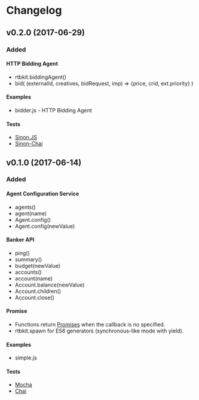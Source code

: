 
# Changelog

## v0.2.0 (2017-06-29)  
### Added
#### HTTP Bidding Agent
* rtbkit.biddingAgent()
* bid( (externalId, creatives, bidRequest, imp) => {price, crid, ext.priority} )

#### Examples
* bidder.js - HTTP Bidding Agent

#### Tests
* [Sinon.JS]
* [Sinon-Chai]

## v0.1.0 (2017-06-14)  
### Added
#### Agent Configuration Service
* agents()
* agent(name)
* Agent.config()
* Agent.config(newValue)

#### Banker API
* ping()
* summary()
* budget(newValue)
* accounts()
* account(name)
* Account.balance(newValue)
* Account.children()
* Account.close()

#### Promise
* Functions return [Promises] when the callback is no specified.
* rtbkit.spawn for ES6 generators (synchronous-like mode with yield).

#### Examples
* simple.js

#### Tests
* [Mocha]
* [Chai]


[Promises]: https://developer.mozilla.org/en/docs/Web/JavaScript/Reference/Global_Objects/Promise
[Mocha]: https://mochajs.org/
[Chai]: http://chaijs.com/
[Sinon.JS]: http://sinonjs.org/
[Sinon-Chai]: https://github.com/domenic/sinon-chai